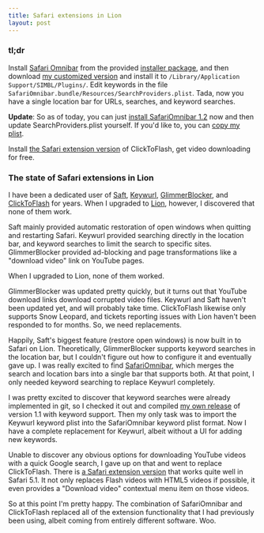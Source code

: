 ```yaml
---
title: Safari extensions in Lion
layout: post
---
```


### tl;dr

Install [Safari Omnibar][so] from the provided [installer package][ip], and then download [my customized version][mcv] and install it to `/Library/Application Support/SIMBL/Plugins/`. Edit keywords in the file `SafariOmnibar.bundle/Resources/SearchProviders.plist`. Tada, now you have a single location bar for URLs, searches, and keyword searches.

[so]: https://github.com/rs/SafariOmnibar
[ip]: https://github.com/downloads/rs/SafariOmnibar/Safari%20Omnibar-1.1.pkg
[mcv]: http://cl.ly/3o023c4026201S060p27

**Update**: So as of today, you can just [install SafariOmnibar 1.2][12] now and then update SearchProviders.plist yourself. If you'd like to, you can [copy my plist][sp].

[12]: https://github.com/downloads/rs/SafariOmnibar/Safari%20Omnibar-1.2.pkg
[sp]: https://gist.github.com/1101586

Install [the Safari extension version][sectf] of ClickToFlash, get video downloading for free.

[sectf]: http://hoyois.github.com/safariextensions/clicktoplugin/

### The state of Safari extensions in Lion

I have been a dedicated user of [Saft][saft], [Keywurl][kw], [GlimmerBlocker][gb], and [ClickToFlash][ctf] for years. When I upgraded to [Lion][lion], however, I discovered that none of them work.

Saft mainly provided automatic restoration of open windows when quitting and restarting Safari. Keywurl provided searching directly in the location bar, and keyword searches to limit the search to specific sites. GlimmerBlocker provided ad-blocking and page transformations like a "download video" link on YouTube pages.

When I upgraded to Lion, none of them worked.

GlimmerBlocker was updated pretty quickly, but it turns out that YouTube download links download corrupted video files. Keywurl and Saft haven't been updated yet, and will probably take time. ClickToFlash likewise only supports Snow Leopard, and tickets reporting issues with Lion haven't been responded to for months. So, we need replacements.

Happily, Saft's biggest feature (restore open windows) is now built in to Safari on Lion. Theoretically, GlimmerBlocker supports keyword searches in the location bar, but I couldn't figure out how to configure it and eventually gave up. I was really excited to find [SafariOmnibar][so], which merges the search and location bars into a single bar that supports both. At that point, I only needed keyword searching to replace Keywurl completely.

I was pretty excited to discover that keyword searches were already implemented in git, so I checked it out and compiled [my own release][mcv] of version 1.1 with keyword support. Then my only task was to import the Keywurl keyword plist into the SafariOmnibar keyword plist format. Now I have a complete replacement for Keywurl, albeit without a UI for adding new keywords.

Unable to discover any obvious options for downloading YouTube videos with a quick Google search, I gave up on that and went to replace ClickToFlash. There is [a Safari extension version][sectf] that works quite well in Safari 5.1. It not only replaces Flash videos with HTML5 videos if possible, it even provides a "Download video" contextual menu item on those videos.

So at this point I'm pretty happy. The combination of SafariOmnibar and ClickToFlash replaced all of the extension functionality that I had previously been using, albeit coming from entirely different software. Woo.

[saft]: http://haoli.dnsalias.com/saft/
[kw]: http://alexstaubo.github.com/keywurl/
[gb]: http://glimmerblocker.org/
[ctf]: http://clicktoflash.com/
[lion]: http://www.apple.com/macosx/
